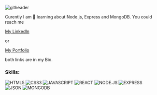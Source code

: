 ![githeader](https://github.com/niasantiago/niasantiago/assets/126848887/f9244098-5e23-4981-ab52-c2e501a30241) 

Curently I am 🌱 learning about Node.js, Express and MongoDB. You could reach me<p><a href="https://www.linkedin.com/in/nia-santiago-" class="link">My LinkedIn</a></p>or<p><a href="https://niasantiago.netlify.app/" class="link">My Portfolio</a></p> both links are in my Bio.

### Skills: 
![HTML5](https://img.shields.io/badge/HTML5-CD6A20?style=for-the-badge&logo=HTML5&logoColor=white)
![CSS3](https://img.shields.io/badge/CSS3-B11F05?style=for-the-badge&logo=CSS3&logoColor=white)
![JAVASCRIPT](https://img.shields.io/badge/JAVASCRIPT-E4DA02?style=for-the-badge&logo=JAVASCRIPT&logoColor=white)
![REACT](https://img.shields.io/badge/REACT-3359FF?style=for-the-badge&logo=REACT&logoColor=white)
![NODE.JS](https://img.shields.io/badge/NODE.JS-549D05?style=for-the-badge&logo=NODE.JS&logoColor=white)
![EXPRESS](https://img.shields.io/badge/Express.js-404D59?style=for-the-badge)
![JSON](https://img.shields.io/badge/JSON-000000?style=for-the-badge&logo=JSON&logoColor=white)
![MONGODB](https://img.shields.io/badge/MONGODB-FF33F2?style=for-the-badge&logo=MONGODB&logoColor=white)
<!--
**niasantiago/niasantiago** is a ✨ _special_ ✨ repository because its `README.md` (this file) appears on your GitHub profile.

(https://user-images.githubusercontent.com/126848887/231267552-aee1cd51-24ba-41c2-881b-26b29e2126a6.png)

Here are some ideas to get you started:

- 🔭 I’m currently working on ...
- 🌱 I’m currently learning ...
- 👯 I’m looking to collaborate on ...
- 🤔 I’m looking for help with ...
- 💬 Ask me about ...
- 📫 How to reach me: niasantiago@netlify.app
- 😄 Pronouns: she/her/hers
- ⚡ Fun fact: ...
-->

<!--
**niasantiago/niasantiago** is a ✨ _special_ ✨ repository because its `README.md` (this file) appears on your GitHub profile.

(https://user-images.githubusercontent.com/126848887/231267552-aee1cd51-24ba-41c2-881b-26b29e2126a6.png)

Here are some ideas to get you started:

- 🔭 I’m currently working on ...
- 🌱 I’m currently learning ...
- 👯 I’m looking to collaborate on ...
- 🤔 I’m looking for help with ...
- 💬 Ask me about ...
- 📫 How to reach me: niasantiago@netlify.app
- 😄 Pronouns: she/her/hers
- ⚡ Fun fact: ...
-->
